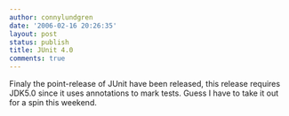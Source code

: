 ```yaml
---
author: connylundgren
date: '2006-02-16 20:26:35'
layout: post
status: publish
title: JUnit 4.0
comments: true
---
```


Finaly the point-release of JUnit have been released, this release requires
JDK5.0 since it uses annotations to mark tests. Guess I have to take it out
for a spin this weekend.

